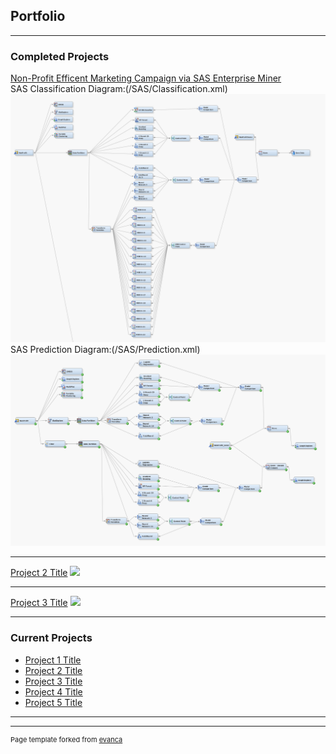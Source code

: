 ## Portfolio

---

### Completed Projects 

[Non-Profit Efficent Marketing Campaign via SAS Enterprise Miner](/sample_presentation.pdf)
<br>
SAS Classification Diagram:(/SAS/Classification.xml)
<img src="sas_classification.png?raw=true"/>
SAS Prediction Diagram:(/SAS/Prediction.xml)
<img src="sas_prediction.png?raw=true"/>

---
[Project 2 Title](/pdf/sample_presentation.pdf)
<img src="images/dummy_thumbnail.jpg?raw=true"/>

---
[Project 3 Title](http://example.com/)
<img src="images/dummy_thumbnail.jpg?raw=true"/>

---

### Current Projects

- [Project 1 Title](http://example.com/)
- [Project 2 Title](http://example.com/)
- [Project 3 Title](http://example.com/)
- [Project 4 Title](http://example.com/)
- [Project 5 Title](http://example.com/)

---




---
<p style="font-size:11px">Page template forked from <a href="https://github.com/evanca/quick-portfolio">evanca</a></p>
<!-- Remove above link if you don't want to attibute -->
